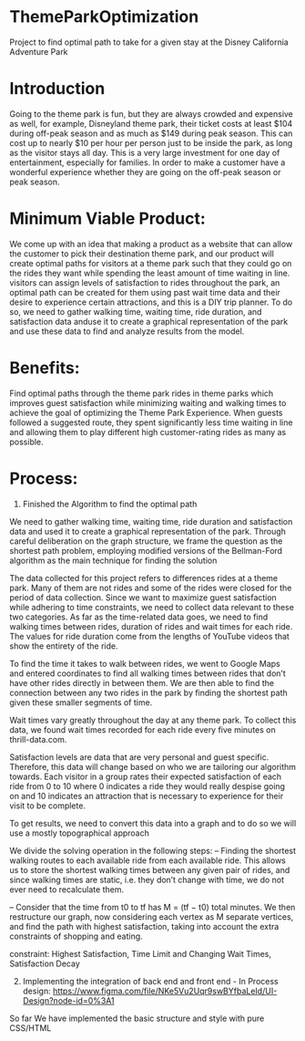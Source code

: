 # ThemeParkOptimization
 Project to find optimal path to take for a given stay at the Disney California Adventure Park

# Introduction
Going to the theme park is fun, but they are always crowded and expensive as well, for
example, Disneyland theme park, their ticket costs at least $104 during off-peak season and as
much as $149 during peak season. This can cost up to nearly $10 per hour per person just to
be inside the park, as long as the visitor stays all day. This is a very large investment for one
day of entertainment, especially for families. In order to make a customer have a wonderful
experience whether they are going on the off-peak season or peak season.

# Minimum Viable Product:
 We come up with an idea that making a product as a website that can allow the customer to pick their destination theme park, and our product will create optimal paths for visitors at a theme park such that they could go on the rides they want while spending the least amount of time waiting in line. visitors can assign levels of satisfaction to rides throughout the park, an optimal path can be created for them using past wait time data and their desire to experience certain attractions, and this is a DIY trip planner. To do so, we need to gather walking time, waiting time, ride duration, and satisfaction data anduse it to create a graphical representation of the park and use these data to find and analyze results from the model.

# Benefits: 
Find optimal paths through the theme park rides in theme parks which improves guest
satisfaction while minimizing waiting and walking times to achieve the goal of optimizing
the Theme Park Experience. When guests followed a suggested route, they spent significantly
less time waiting in line and allowing them to play different high customer-rating rides as many
as possible.


# Process:
1. Finished the Algorithm to find the optimal path

We need to gather walking time, waiting time, ride duration and satisfaction data and used
it to create a graphical representation of the park. Through careful deliberation on the graph
structure, we frame the question as the shortest path problem, employing modified versions of
the Bellman-Ford algorithm as the main technique for finding the solution

The data collected for this project refers to differences rides at a theme park. Many of them are
not rides and some of the rides were closed for the period of data collection. Since we want to
maximize guest satisfaction while adhering to time constraints, we need to collect data relevant
to these two categories. As far as the time-related data goes, we need to find walking times
between rides, duration of rides and wait times for each ride. The values for ride duration come
from the lengths of YouTube videos that show the entirety of the ride.

To find the time it takes to walk between rides, we went to Google Maps and entered
coordinates to find all walking times between rides that don’t have other rides directly in
between them. We are then able to find the connection between any two rides in the park by
finding the shortest path given these smaller segments of time.

Wait times vary greatly throughout the day at any theme park. To collect this data, we found wait
times recorded for each ride every five minutes on thrill-data.com.

Satisfaction levels are data that are very personal and guest specific. Therefore, this data will
change based on who we are tailoring our algorithm towards. Each visitor in a group rates their
expected satisfaction of each ride from 0 to 10 where 0 indicates a ride they would really
despise going on and 10 indicates an attraction that is necessary to experience for their visit to
be complete.

To get results, we need to convert this data into a graph and to do so we will use a mostly
topographical approach

We divide the solving operation in the following steps:
– Finding the shortest walking routes to each available ride from each available ride. This allows
us to store the shortest walking times between any given pair of rides, and since walking times
are static, i.e. they don’t change with time, we do not ever need to recalculate them.

– Consider that the time from t0 to tf has M = (tf − t0) total minutes. We then restructure our
graph, now considering each vertex as M separate vertices, and find the path with highest
satisfaction, taking into account the extra constraints of shopping and eating.

constraint: Highest Satisfaction, Time Limit and Changing Wait Times, Satisfaction Decay

2. Implementing the integration of back end and front end - In Process
design:
https://www.figma.com/file/NKe5Vu2Uqr9swBYfbaLeId/UI-Design?node-id=0%3A1

So far We have implemented the basic structure and style with pure CSS/HTML

